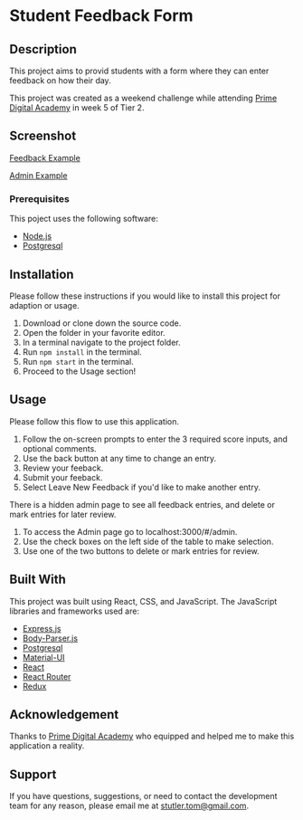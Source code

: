 # Student Feedback Form

## Description

This project aims to provid students with a form where they can enter feedback on how their day.

This project was created as a weekend challenge while attending [Prime Digital Academy](www.primeacademy.io) in week 5 of Tier 2.

## Screenshot

[Feedback Example](master/public/images/feedback_example.png)

[Admin Example](public/images/admin_example.png)

### Prerequisites
This poject uses the following software:

- [Node.js](https://nodejs.org/en/)
- [Postgresql](https://www.postgresql.org)

## Installation
Please follow these instructions if you would like to install this project for adaption or usage.

1. Download or clone down the source code.
2. Open the folder in your favorite editor.
3. In a terminal navigate to the project folder.
4. Run `npm install` in the terminal.
5. Run `npm start` in the terminal.
6. Proceed to the Usage section!

## Usage
Please follow this flow to use this application.

1. Follow the on-screen prompts to enter the 3 required score inputs, and optional comments.
2. Use the back button at any time to change an entry.
3. Review your feeback.
4. Submit your feeback.
5. Select Leave New Feedback if you'd like to make another entry.

There is a hidden admin page to see all feedback entries, and delete or mark entries for later review.
1. To access the Admin page go to localhost:3000/#/admin.
2. Use the check boxes on the left side of the table to make selection.
3. Use one of the two buttons to delete or mark entries for review.

## Built With
This project was built using React, CSS, and JavaScript.
The JavaScript libraries and frameworks used are:
- [Express.js](https://expressjs.com)
- [Body-Parser.js](https://www.npmjs.com/package/body-parser)
- [Postgresql](https://www.postgresql.org)
- [Material-UI](https://material-ui.com)
- [React](https://reactjs.org)
- [React Router](https://reactrouter.com)
- [Redux](https://redux.js.org)

## Acknowledgement
Thanks to [Prime Digital Academy](www.primeacademy.io) who equipped and helped me to make this application a reality.

## Support
If you have questions, suggestions, or need to contact the development team for any reason, please email me at [stutler.tom@gmail.com](www.google.com).